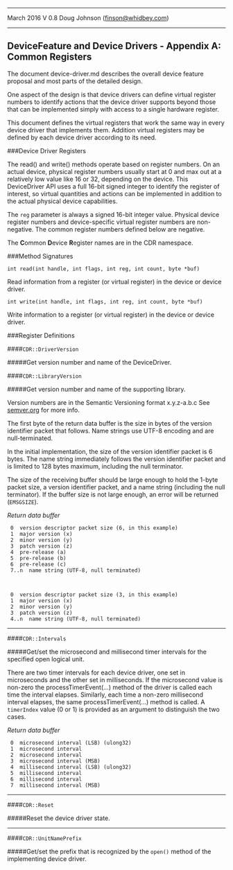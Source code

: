 
----------
March 2016 V 0.8  Doug Johnson (finson@whidbey.com) 

----------

## DeviceFeature and Device Drivers - Appendix A: Common Registers

The document device-driver.md describes the overall device feature proposal and most parts of the detailed design.

One aspect of the design is that device drivers can define virtual register numbers to identify actions that the device driver supports beyond those that can be implemented simply with access to a single hardware register.

This document defines the virtual registers that work the same way in every device driver that implements them.  Addition virtual registers may be defined by each device driver according to its need.

###Device Driver Registers

The read() and write() methods operate based on register numbers.  On an actual device, physical register numbers usually start at 0 and max out at a relatively low value like 16 or 32, depending on the device.  This DeviceDriver API uses a full 16-bit signed integer to identify the register of interest, so virtual quantities and actions can be implemented in addition to the actual physical device capabilities.

The `reg` parameter is always a signed 16-bit integer value.  Physical device register numbers and device-specific virtual register numbers are non-negative.  The common register numbers defined below are negative.

The **C**ommon **D**evice **R**egister names are in the CDR namespace.

###Method Signatures

    int read(int handle, int flags, int reg, int count, byte *buf)

Read information from a register (or virtual register) in the device or device driver.  

    int write(int handle, int flags, int reg, int count, byte *buf)

Write information to a register (or virtual register) in the device or device driver.  

###Register Definitions


####`CDR::DriverVersion`

#####Get version number and name of the DeviceDriver.

####`CDR::LibraryVersion`

#####Get version number and name of the supporting library.

Version numbers are in the Semantic Versioning format x.y.z-a.b.c  See [semver.org](http://semver.org) for more info.  

The first byte of the return data buffer is the size in bytes of the version identifier packet that follows.  Name strings use UTF-8 encoding and are null-terminated.

In the initial implementation, the size of the version identifier packet is 6 bytes.  The name string immediately follows the version identifier packet and is limited to 128 bytes maximum, including the null terminator.

The size of the receiving buffer should be large enough to hold the 1-byte packet size, a version identifier packet, and a name string (including the null terminator). If the buffer size is not large enough, an error will be returned (`EMSGSIZE`).

*Return data buffer*

     0  version descriptor packet size (6, in this example)
     1  major version (x)
     2  minor version (y)
     3  patch version (z)
     4  pre-release (a)
     5  pre-release (b)
     6  pre-release (c)
     7..n  name string (UTF-8, null terminated)



     0  version descriptor packet size (3, in this example)
     1  major version (x)
     2  minor version (y)
     3  patch version (z)
     4..n  name string (UTF-8, null terminated)

---
####`CDR::Intervals`

#####Get/set the microsecond and millisecond timer intervals for the specified open logical unit.

There are two timer intervals for each device driver, one set in microseconds and the other set in milliseconds.  If the microsecond value is non-zero the processTimerEvent(...) method of the driver is called each time the interval elapses.  Similarly, each time a non-zero millisecond interval elapses, the same processTimerEvent(...) method is called.  A `timerIndex` value (0 or 1) is provided as an argument to distinguish the two cases.

*Return data buffer*

     0  microsecond interval (LSB) (ulong32)
     1  microsecond interval
     2  microsecond interval
     3  microsecond interval (MSB)
     4  millisecond interval (LSB) (ulong32)
     5  millisecond interval
     6  millisecond interval
     7  millisecond interval (MSB)

---
####`CDR::Reset`

#####Reset the device driver state.

---
####`CDR::UnitNamePrefix`

#####Get/set the prefix that is recognized by the `open()` method of the implementing device driver.
